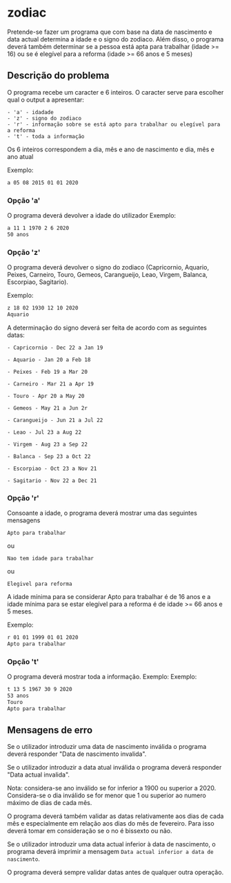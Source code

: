 # zodiac
Pretende-se fazer um programa que com base na data de nascimento e data actual determina a idade e o signo do zodiaco.
Além disso, o programa deverá também determinar se a pessoa está apta para trabalhar (idade >= 16) ou se é elegível para a reforma (idade >= 66 anos e 5 meses) 


## Descrição do problema
O programa recebe um caracter e 6 inteiros. O caracter serve para escolher qual o output a apresentar:

    - 'a' - idadade
    - 'z' - signo do zodiaco
    - 'r' - informação sobre se está apto para trabalhar ou elegível para a reforma
    - 't' - toda a informação
Os 6 inteiros correspondem a dia, mês e ano de nascimento e dia, mês e ano atual

Exemplo:
```bash
a 05 08 2015 01 01 2020
```

### Opção 'a'
O programa deverá devolver a idade do utilizador
Exemplo:
```bash
a 11 1 1970 2 6 2020
50 anos
```
### Opção 'z'
O programa deverá devolver o signo do zodiaco (Capricornio, Aquario, Peixes, Carneiro, Touro, Gemeos, Carangueijo, Leao, Virgem, Balanca, Escorpiao, Sagitario).

Exemplo:
```bash
z 18 02 1930 12 10 2020
Aquario
```

A determinação do signo deverá ser feita de acordo com as seguintes datas:

    - Capricornio - Dec 22 a Jan 19
    
    - Aquario - Jan 20 a Feb 18
    
    - Peixes - Feb 19 a Mar 20
    
    - Carneiro - Mar 21 a Apr 19
    
    - Touro - Apr 20 a May 20
    
    - Gemeos - May 21 a Jun 2r
    
    - Carangueijo - Jun 21 a Jul 22
    
    - Leao - Jul 23 a Aug 22
    
    - Virgem - Aug 23 a Sep 22
    
    - Balanca - Sep 23 a Oct 22
    
    - Escorpiao - Oct 23 a Nov 21
    
    - Sagitario - Nov 22 a Dec 21 

### Opção 'r'
Consoante a idade, o programa deverá mostrar uma das seguintes mensagens
```
Apto para trabalhar
```
ou
```
Nao tem idade para trabalhar
```
ou
```
Elegivel para reforma
```
A idade mínima para se considerar Apto para trabalhar é de 16 anos e a idade mínima para se estar elegível para a reforma é de idade >= 66 anos e 5 meses.

Exemplo:
```bash
r 01 01 1999 01 01 2020
Apto para trabalhar
```

### Opção 't'
O programa deverá mostrar toda a informação. Exemplo:
Exemplo:
```bash
t 13 5 1967 30 9 2020
53 anos
Touro
Apto para trabalhar
```

## Mensagens de erro
Se o utilizador introduzir uma data de nascimento inválida o programa deverá responder
"Data de nascimento invalida".

Se o utilizador introduzir a data atual inválida o programa deverá responder "Data actual invalida".

Nota: considera-se ano inválido se for inferior a 1900 ou superior a 2020. Considera-se o dia
inválido se for menor que 1 ou superior ao numero máximo de dias de cada mês.

O programa deverá também validar as datas relativamente aos dias de cada mês e especialmente em relação aos dias do mês de fevereiro. Para isso deverá tomar em consideração se o no é bissexto ou não.

Se o utilizador introduzir uma data actual inferior à data de nascimento, o programa deverá imprimir a mensagem ```Data actual inferior a data de nascimento```.

O programa deverá sempre validar datas antes de qualquer outra operação. 
